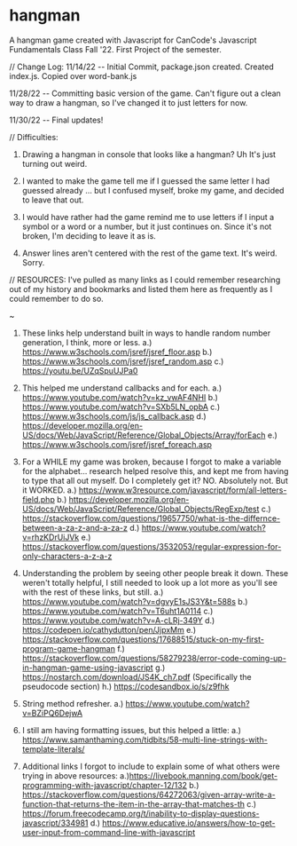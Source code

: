 # hangman
A hangman game created with Javascript for CanCode's Javascript Fundamentals Class Fall '22. First Project of the semester.


//
Change Log:
11/14/22 -- Initial Commit, package.json created. Created index.js. Copied over word-bank.js

11/28/22 -- Committing basic version of the game. Can't figure out a clean way to draw a hangman, so I've changed it to just letters for now.

11/30/22 -- Final updates! 


//
Difficulties: 
1. Drawing a hangman in console that looks like a hangman?
Uh It's just turning out weird. 

2. I wanted to make the game tell me if I guessed the same letter I had guessed already ... but I confused myself, broke my game, and decided to leave that out. 

3. I would have rather had the game remind me to use letters if I input a symbol or a word or a number, but it just continues on. Since it's not broken, I'm deciding to leave it as is.

4. Answer lines aren't centered with the rest of the game text. It's weird. Sorry.


//
RESOURCES:
I've pulled as many links as I could remember researching out of my history and bookmarks and listed them here as frequently as I could remember to do so. 

~ 
1. These links help understand built in ways to handle random number generation, I think, more or less. 
  a.) https://www.w3schools.com/jsref/jsref_floor.asp
  b.) https://www.w3schools.com/jsref/jsref_random.asp
  c.) https://youtu.be/UZqSpuUJPa0

2. This helped me understand callbacks and for each. 
  a.) https://www.youtube.com/watch?v=kz_vwAF4NHI
  b.) https://www.youtube.com/watch?v=SXb5LN_opbA
  c.) https://www.w3schools.com/js/js_callback.asp
  d.) https://developer.mozilla.org/en-US/docs/Web/JavaScript/Reference/Global_Objects/Array/forEach
  e.) https://www.w3schools.com/jsref/jsref_foreach.asp

3. For a WHILE my game was broken, because I forgot to make a variable for the alphabet... research helped resolve this, and kept me from having to type that all out myself. Do I completely get it? NO. Absolutely not. But it WORKED.
  a.) https://www.w3resource.com/javascript/form/all-letters-field.php
  b.) https://developer.mozilla.org/en-US/docs/Web/JavaScript/Reference/Global_Objects/RegExp/test
  c.) https://stackoverflow.com/questions/19657750/what-is-the-differnce-between-a-za-z-and-a-za-z
  d.) https://www.youtube.com/watch?v=rhzKDrUiJVk
  e.) https://stackoverflow.com/questions/3532053/regular-expression-for-only-characters-a-z-a-z
  
4. Understanding the problem by seeing other people break it down. These weren't totally helpful, I still needed to look up a lot more as you'll see with the rest of these links, but still.
  a.) https://www.youtube.com/watch?v=dgvyE1sJS3Y&t=588s
  b.) https://www.youtube.com/watch?v=T6uht1A0114
  c.) https://www.youtube.com/watch?v=A-cLRj-349Y
  d.) https://codepen.io/cathydutton/pen/JjpxMm
  e.) https://stackoverflow.com/questions/17688515/stuck-on-my-first-program-game-hangman
  f.) https://stackoverflow.com/questions/58279238/error-code-coming-up-in-hangman-game-using-javascript
  g.) https://nostarch.com/download/JS4K_ch7.pdf (Specifically the pseudocode section)
  h.) https://codesandbox.io/s/z9fhk

5. String method refresher.
 a.) https://www.youtube.com/watch?v=BZiPQ6DejwA

6. I still am having formatting issues, but this helped a little:
  a.) https://www.samanthaming.com/tidbits/58-multi-line-strings-with-template-literals/

7. Additional links I forgot to include to explain some of what others were trying in above resources: 
  a.)https://livebook.manning.com/book/get-programming-with-javascript/chapter-12/132
  b.) https://stackoverflow.com/questions/64272063/given-array-write-a-function-that-returns-the-item-in-the-array-that-matches-th
  c.) https://forum.freecodecamp.org/t/inability-to-display-questions-javascript/334981
  d.) https://www.educative.io/answers/how-to-get-user-input-from-command-line-with-javascript
